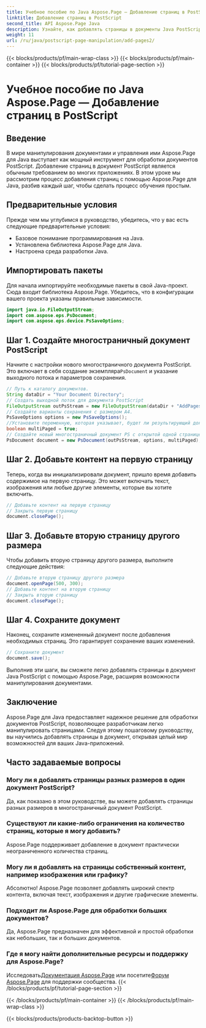 ```yaml
---
title: Учебное пособие по Java Aspose.Page — Добавление страниц в PostScript
linktitle: Добавление страниц в PostScript
second_title: API Aspose.Page Java
description: Узнайте, как добавлять страницы в документы Java PostScript с помощью Aspose.Page. Следуйте нашему пошаговому руководству для беспрепятственного управления документами.
weight: 11
url: /ru/java/postscript-page-manipulation/add-pages2/
---
```


{{< blocks/products/pf/main-wrap-class >}}
{{< blocks/products/pf/main-container >}}
{{< blocks/products/pf/tutorial-page-section >}}

# Учебное пособие по Java Aspose.Page — Добавление страниц в PostScript

## Введение
В мире манипулирования документами и управления ими Aspose.Page для Java выступает как мощный инструмент для обработки документов PostScript. Добавление страниц в документ PostScript является обычным требованием во многих приложениях. В этом уроке мы рассмотрим процесс добавления страниц с помощью Aspose.Page для Java, разбив каждый шаг, чтобы сделать процесс обучения простым.
## Предварительные условия
Прежде чем мы углубимся в руководство, убедитесь, что у вас есть следующие предварительные условия:
- Базовое понимание программирования на Java.
- Установлена библиотека Aspose.Page для Java.
- Настроена среда разработки Java.
## Импортировать пакеты
Для начала импортируйте необходимые пакеты в свой Java-проект. Сюда входит библиотека Aspose.Page. Убедитесь, что в конфигурации вашего проекта указаны правильные зависимости.
```java
import java.io.FileOutputStream;
import com.aspose.eps.PsDocument;
import com.aspose.eps.device.PsSaveOptions;
```
## Шаг 1. Создайте многостраничный документ PostScript
 Начните с настройки нового многостраничного документа PostScript. Это включает в себя создание экземпляра`PsDocument` и указание выходного потока и параметров сохранения.
```java
// Путь к каталогу документов.
String dataDir = "Your Document Directory";
// Создать выходной поток для документа PostScript
FileOutputStream outPsStream = new FileOutputStream(dataDir + "AddPages2_outPS.ps");
// Создайте варианты сохранения с размером А4.
PsSaveOptions options = new PsSaveOptions();
//Установите переменную, которая указывает, будет ли результирующий документ PostScript многостраничным.
boolean multiPaged = true;
// Создайте новый многостраничный документ PS с открытой одной страницей.
PsDocument document = new PsDocument(outPsStream, options, multiPaged);
```
## Шаг 2. Добавьте контент на первую страницу
Теперь, когда вы инициализировали документ, пришло время добавить содержимое на первую страницу. Это может включать текст, изображения или любые другие элементы, которые вы хотите включить.
```java
// Добавьте контент на первую страницу
// Закрыть первую страницу
document.closePage();
```
## Шаг 3. Добавьте вторую страницу другого размера
Чтобы добавить вторую страницу другого размера, выполните следующие действия:
```java
// Добавьте вторую страницу другого размера
document.openPage(500, 300);
// Добавьте контент на вторую страницу
// Закрыть вторую страницу
document.closePage();
```
## Шаг 4. Сохраните документ
Наконец, сохраните измененный документ после добавления необходимых страниц. Это гарантирует сохранение ваших изменений.
```java
// Сохраните документ
document.save();
```
Выполнив эти шаги, вы сможете легко добавлять страницы в документ Java PostScript с помощью Aspose.Page, расширяя возможности манипулирования документами.
## Заключение
Aspose.Page для Java предоставляет надежное решение для обработки документов PostScript, позволяющее разработчикам легко манипулировать страницами. Следуя этому пошаговому руководству, вы научились добавлять страницы в документ, открывая целый мир возможностей для ваших Java-приложений.
## Часто задаваемые вопросы
### Могу ли я добавлять страницы разных размеров в один документ PostScript?
Да, как показано в этом руководстве, вы можете добавлять страницы разных размеров в многостраничный документ PostScript.
### Существуют ли какие-либо ограничения на количество страниц, которые я могу добавить?
Aspose.Page поддерживает добавление в документ практически неограниченного количества страниц.
### Могу ли я добавлять на страницы собственный контент, например изображения или графику?
Абсолютно! Aspose.Page позволяет добавлять широкий спектр контента, включая текст, изображения и другие графические элементы.
### Подходит ли Aspose.Page для обработки больших документов?
Да, Aspose.Page предназначен для эффективной и простой обработки как небольших, так и больших документов.
### Где я могу найти дополнительные ресурсы и поддержку для Aspose.Page?
 Исследовать[Документация Aspose.Page](https://reference.aspose.com/page/java/) или посетите[Форум Aspose.Page](https://forum.aspose.com/c/page/39) для поддержки сообщества.
{{< /blocks/products/pf/tutorial-page-section >}}

{{< /blocks/products/pf/main-container >}}
{{< /blocks/products/pf/main-wrap-class >}}

{{< blocks/products/products-backtop-button >}}
